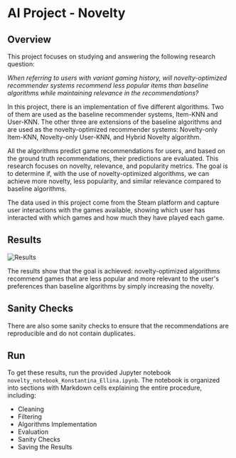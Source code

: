 # AI Project - Novelty

## Overview
This project focuses on studying and answering the following research question:

*When referring to users with variant gaming history, will novelty-optimized recommender systems recommend less popular items than baseline algorithms while maintaining relevance in the recommendations?*

In this project, there is an implementation of five different algorithms. Two of them are used as the baseline recommender systems, Item-KNN and User-KNN. The other three are extensions of the baseline algorithms and are used as the novelty-optimized recommender systems: Novelty-only Item-KNN, Novelty-only User-KNN, and Hybrid Novelty algorithm.

All the algorithms predict game recommendations for users, and based on the ground truth recommendations, their predictions are evaluated. This research focuses on novelty, relevance, and popularity metrics. The goal is to determine if, with the use of novelty-optimized algorithms, we can achieve more novelty, less popularity, and similar relevance compared to baseline algorithms.

The data used in this project come from the Steam platform and capture user interactions with the games available, showing which user has interacted with which games and how much they have played each game.

## Results
![Results](image.png)

The results show that the goal is achieved: novelty-optimized algorithms recommend games that are less popular and more relevant to the user's preferences than baseline algorithms by simply increasing the novelty.

## Sanity Checks
There are also some sanity checks to ensure that the recommendations are reproducible and do not contain duplicates.

## Run
To get these results, run the provided Jupyter notebook `novelty_notebook_Konstantina_Ellina.ipynb`. The notebook is organized into sections with Markdown cells explaining the entire procedure, including:

- Cleaning
- Filtering
- Algorithms Implementation
- Evaluation
- Sanity Checks
- Saving the Results
